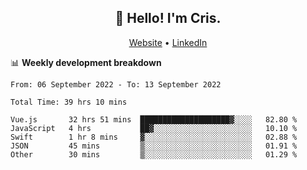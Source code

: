 
<h2 align="center">👋 Hello! I'm Cris.</h2>
<p align="center">
  <a href="https://www.criscunas.dev">Website</a> •
  <a href="https://www.linkedin.com/in/cristophercunas/">LinkedIn</a>
</p>


📊 **Weekly development breakdown**
<!--START_SECTION:waka-->

```text
From: 06 September 2022 - To: 13 September 2022

Total Time: 39 hrs 10 mins

Vue.js       32 hrs 51 mins  ████████████████████▓░░░░   82.80 %
JavaScript   4 hrs           ██▓░░░░░░░░░░░░░░░░░░░░░░   10.10 %
Swift        1 hr 8 mins     ▓░░░░░░░░░░░░░░░░░░░░░░░░   02.88 %
JSON         45 mins         ▒░░░░░░░░░░░░░░░░░░░░░░░░   01.91 %
Other        30 mins         ▒░░░░░░░░░░░░░░░░░░░░░░░░   01.29 %
```

<!--END_SECTION:waka-->
